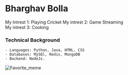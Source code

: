 # Bharghav Bolla
My Intrest 1: Playing Cricket
My intrest 2: Game Streaming    
My intrest 3: Cooking

### Technical Background
    - Languages: Python, Java, HTML, CSS
    - Databases: MySQl, Redis, MongoDB
    - Backend: NodeJs.

![Favorite_meme](https://www.instagram.com/p/DAR2vspsM_3/?utm_source=ig_web_button_share_sheet) 
